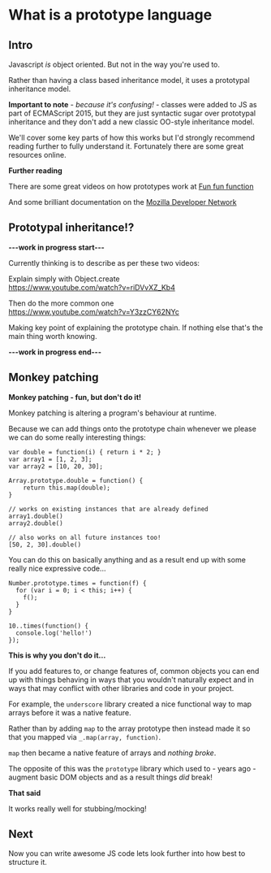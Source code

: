 # What is a prototype language

## Intro

Javascript *is* object oriented. But not in the way you're used to.

Rather than having a class based inheritance model, it uses a prototypal inheritance model.

**Important to note** - *because it's confusing!* - classes were added to JS as part of ECMAScript 2015, but they are just syntactic sugar over prototypal inheritance and they don't add a new classic OO-style inheritance model.

We'll cover some key parts of how this works but I'd strongly recommend reading further to fully understand it. Fortunately there are some great resources online.

**Further reading**

There are some great videos on how prototypes work at [Fun fun function](https://www.youtube.com/channel/UCO1cgjhGzsSYb1rsB4bFe4Q)

And some brilliant documentation on the [Mozilla Developer Network](https://developer.mozilla.org/en-US/docs/Web/JavaScript/Inheritance_and_the_prototype_chain)

## Prototypal inheritance!?

**---work in progress start---**

Currently thinking is to describe as per these two videos:

Explain simply with Object.create  
https://www.youtube.com/watch?v=riDVvXZ_Kb4

Then do the more common one  
https://www.youtube.com/watch?v=Y3zzCY62NYc

Making key point of explaining the prototype chain. If nothing else that's the main thing worth knowing.

**---work in progress end---**

## Monkey patching

**Monkey patching - fun, but don't do it!**

Monkey patching is altering a program's behaviour at runtime.

Because we can add things onto the prototype chain whenever we please we can do some really interesting things:

```
var double = function(i) { return i * 2; }
var array1 = [1, 2, 3];
var array2 = [10, 20, 30];

Array.prototype.double = function() {
	return this.map(double);
}

// works on existing instances that are already defined
array1.double()
array2.double()

// also works on all future instances too!
[50, 2, 30].double()
```

You can do this on basically anything and as a result end up with some really nice expressive code...

```
Number.prototype.times = function(f) {
  for (var i = 0; i < this; i++) {
    f();
  }
}

10..times(function() {
  console.log('hello!')
});
```

**This is why you don't do it...**

If you add features to, or change features of, common objects you can end up with things behaving in ways that you wouldn't naturally expect and in ways that may conflict with other libraries and code in your project.

For example, the `underscore` library created a nice functional way to map arrays before it was a native feature.

Rather than by adding `map` to the array prototype then instead made it so that you mapped via `_.map(array, function)`.

`map` then became a native feature of arrays and *nothing broke*.

The opposite of this was the `prototype` library which used to - years ago - augment basic DOM objects and as a result things *did* break!

**That said**

It works really well for stubbing/mocking!

## Next

Now you can write awesome JS code lets look further into how best to structure it.